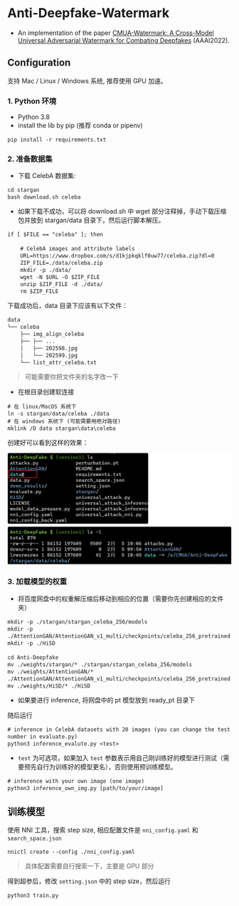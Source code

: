 # Anti-Deepfake-Watermark

- An implementation of the paper [CMUA-Watermark: A Cross-Model Universal Adversarial Watermark for Combating Deepfakes](https://arxiv.org/abs/2105.10872) (AAAI2022).

## Configuration

支持 Mac / Linux / Windows 系统, 推荐使用 GPU 加速。

### 1. Python 环境

- Python 3.8
- install the lib by pip (推荐 conda or pipenv)

```
pip install -r requirements.txt
```

### 2. 准备数据集

- 下载 CelebA 数据集:

```
cd stargan
bash download.sh celeba
```

- 如果下载不成功，可以将 download.sh 中 wget 部分注释掉，手动下载压缩包并放到 stargan/data 目录下，然后运行脚本解压。

```
if [ $FILE == "celeba" ]; then

    # CelebA images and attribute labels
    URL=https://www.dropbox.com/s/d1kjpkqklf0uw77/celeba.zip?dl=0
    ZIP_FILE=./data/celeba.zip
    mkdir -p ./data/
    wget -N $URL -O $ZIP_FILE
    unzip $ZIP_FILE -d ./data/
    rm $ZIP_FILE
```

下载成功后，data 目录下应该有以下文件：

```
data
└── celeba
    ├── img_align_celeba
    ├── ├── ...
    │   ├── 202598.jpg
    │   └── 202599.jpg
    └── list_attr_celeba.txt
```

> 可能需要你把文件夹的名字改一下

- 在根目录创建软连接

```
# 在 linux/MacOS 系统下
ln -s stargan/data/celeba ./data
# 在 windows 系统下 (可能需要用绝对路径)
mklink /D data stargan\data\celeba
```

创建好可以看到这样的效果：

![alt text](./demo_results/readme_image.png)

### 3. 加载模型的权重

- 将百度网盘中的权重解压缩后移动到相应的位置（需要你先创建相应的文件夹）

```
mkdir -p ./stargan/stargan_celeba_256/models
mkdir -p ./AttentionGAN/AttentionGAN_v1_multi/checkpoints/celeba_256_pretrained
mkdir -p ./HiSD

cd Anti-Deepfake
mv ./weights/stargan/* ./stargan/stargan_celeba_256/models
mv ./weights/AttentionGAN/* ./AttentionGAN/AttentionGAN_v1_multi/checkpoints/celeba_256_pretrained
mv ./weights/HiSD/* ./HiSD
```

- 如果要进行 inference, 将网盘中的 pt 模型放到 ready_pt 目录下

随后运行

```
# inference in CelebA datasets with 20 images (you can change the test number in evaluate.py)
python3 inference_evalute.py <test>
```

- `test` 为可选项，如果加入 `test` 参数表示用自己刚训练好的模型进行测试（需要预先自行为训练好的模型更名），否则使用预训练模型。

```
# inference with your own image (one image)
python3 inference_own_img.py [path/to/your/image]
```

## 训练模型

使用 NNI 工具，搜索 step size, 相应配置文件是 `nni_config.yaml` 和 `search_space.json`

```
nnictl create --config ./nni_config.yaml
```

> 具体配置需要自行搜索一下，主要是 GPU 部分

得到超参后，修改 `setting.json` 中的 step size，然后运行

```
python3 train.py
```